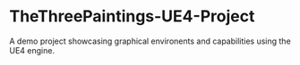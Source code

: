 # TheThreePaintings-UE4-Project
A demo project showcasing graphical environents and capabilities using the UE4 engine.
